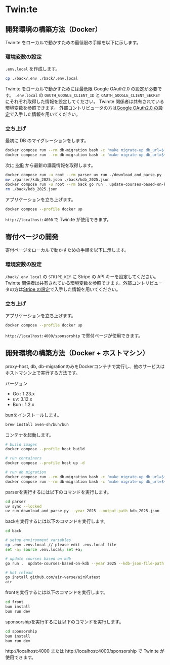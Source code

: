 # Twin:te

## 開発環境の構築方法（Docker）

Twin:te をローカルで動かすための最低限の手順を以下に示します。

### 環境変数の設定

`.env.local` を作成します。

```sh
cp ./back/.env ./back/.env.local
```

Twin:te をローカルで動かすためには最低限 Google OAuth2.0 の設定が必要です。
`.env.local` の `OAUTH_GOOGLE_CLIENT_ID` と `OAUTH_GOOGLE_CLIENT_SECRET` にそれぞれ取得した情報を設定してください。
Twin:te 関係者は共有されている環境変数を参照できます。
外部コントリビュータの方は[Google OAuth2.0 の設定](./setup-google-oauth/README.md)で入手した情報を用いてください。

### 立ち上げ

最初に DB のマイグレーションをします。

```sh
docker compose run --rm db-migration bash -c 'make migrate-up db_url=${DB_URL}'
docker compose run --rm db-migration bash -c 'make migrate-up db_url=${TEST_DB_URL}'
```

次に [KdB](https://kdb.tsukuba.ac.jp/) から最新の講義情報を取得します。

```sh
docker compose run -u root --rm parser uv run ./download_and_parse.py --year 2025 --output-path kdb_2025.json
mv ./parser/kdb_2025.json ./back/kdb_2025.json
docker compose run -u root --rm back go run . update-courses-based-on-kdb --year 2025 --kdb-json-file-path kdb_2025.json
rm ./back/kdb_2025.json
```

アプリケーションを立ち上げます。

```sh
docker compose --profile docker up
```

`http://localhost:4000` で Twin:te が使用できます。

## 寄付ページの開発

寄付ページをローカルで動かすための手順を以下に示します。

### 環境変数の設定

`/back/.env.local` の `STRIPE_KEY` に Stripe の API キーを設定してください。
Twin:te 関係者は共有されている環境変数を参照できます。外部コントリビュータの方は[Stripe の設定](./setup-stripe/README.md)で入手した情報を用いてください。

### 立ち上げ

アプリケーションを立ち上げます。

```sh
docker compose --profile docker up
```

`http://localhost:4000/sponsorship` で寄付ページが使用できます。

## 開発環境の構築方法（Docker + ホストマシン）

proxy-host, db, db-migrationのみをDockerコンテナで実行し、他のサービスはホストマシン上で実行する方法です。

バージョン
- Go : 1.23.x
- uv: 3.12.x
- Bun : 1.2.x

bunをインストールします。

```sh
brew install oven-sh/bun/bun
```

コンテナを起動します。

```sh
# build images
docker compose --profile host build

# run containers
docker compose --profile host up -d

# run db migration
docker compose run --rm db-migration bash -c 'make migrate-up db_url=${DB_URL}'
docker compose run --rm db-migration bash -c 'make migrate-up db_url=${TEST_DB_URL}'
```

parserを実行するには以下のコマンドを実行します。

```sh
cd parser
uv sync --locked
uv run download_and_parse.py --year 2025 --output-path kdb_2025.json
```

backを実行するには以下のコマンドを実行します。

```sh
cd back

# setup environment variables
cp .env .env.local // please edit .env.local file
set -a; source .env.local; set +a;

# update courses based on kdb
go run .  update-courses-based-on-kdb --year 2025 --kdb-json-file-path ../parser/kdb_2025.json

# hot reload
go install github.com/air-verse/air@latest
air
```

frontを実行するには以下のコマンドを実行します。

```sh
cd front
bun install
bun run dev
```

sponsorshipを実行するには以下のコマンドを実行します。

```sh
cd sponsorship
bun install
bun run dev
```

http://localhost:4000 または http://localhost:4000/sponsorship で Twin:te が使用できます。
